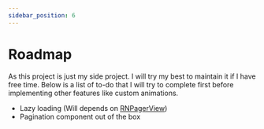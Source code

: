 ```yaml
---
sidebar_position: 6
---
```


# Roadmap

As this project is just my side project. I will try my best to maintain it if I have free time. Below is a list of to-do that I will try to complete first before implementing other features like custom animations.

- Lazy loading (Will depends on [RNPagerView](https://github.com/callstack/react-native-pager-view/releases/tag/v6.0.0-rc.0))
- Pagination component out of the box
